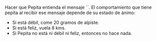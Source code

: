 Hacer que Pepita entienda el mensaje ``. El comportamiento que tiene pepita al recibir ese mensaje depende de su estado de ánimo:

- Si está débil, come 20 gramos de alpiste.
- Si está feliz, vuela 8 kms. 
- Si Pepita no está ni débil ni feliz, entonces no hace nada.
